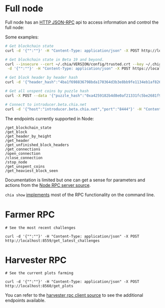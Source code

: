 # Full node
Full node has an [HTTP JSON-RPC](https://github.com/Chia-Network/chia-blockchain/wiki/Networking-and-Serialization#rpc)
api to access information and control the full node:

Some examples:
```bash
# Get blockchain state
curl -d '{"":""}' -H "Content-Type: application/json" -X POST http://localhost:8555/get_blockchain_state

# Get blockchain state in Beta 19 and beyond.
curl --insecure --cert ~/.chia/VERSION/config/trusted.crt --key ~/.chia/VERSION/config/trusted.key\
 -d '{"":""}' -H "Content-Type: application/json" -X POST https://localhost:8555/get_blockchain_state

# Get block header by header hash
curl -d '{"header_hash":"4ba1f698836798bda170364d3b3e8bb9fe1134eb1af8260ab1319d3ede52555e"}' -H "Content-Type: application/json" -X POST http://localhost:8555/get_header

# Get all unspent coins by puzzle hash
curl -X POST --data '{"puzzle_hash":"0xa4259182b4d8e0af21331fc5be2681f953400b6726fa4095e3b91ae8f005a836"}'   http://localhost:8555/get_unspent_coins

# Connect to introducer.beta.chia.net
curl -d '{"host":"introducer.beta.chia.net","port":"8444"}' -H "Content-Type: application/json" -X POST http://localhost:8555/open_connection
```

The endpoints currently supported in Node:
```
/get_blockchain_state
/get_block
/get_header_by_height
/get_header
/get_unfinished_block_headers
/get_connections
/open_connection
/close_connection
/stop_node
/get_unspent_coins
/get_heaviest_block_seen
```
Documentation is limited but one can get a sense for parameters and actions from the [Node RPC server source](https://github.com/Chia-Network/chia-blockchain/blob/274f88ba144f18e27a2f8868c3c2d9035c2df66b/src/rpc/full_node_rpc_server.py#L366).

`chia show` [implements](https://github.com/Chia-Network/chia-blockchain/blob/master/src/cmds/show.py) most of the RPC functionality on the command line.

# Farmer RPC
```
# See the most recent challenges

curl -d '{"":""}' -H "Content-Type: application/json" -X POST http://localhost:8559/get_latest_challenges
```

# Harvester RPC
```
# See the current plots farming

curl -d '{"":""}' -H "Content-Type: application/json" -X POST http://localhost:8560/get_plots
```
You can refer to the [harvester rpc client source](https://github.com/Chia-Network/chia-blockchain/blob/main/src/rpc/harvester_rpc_client.py#L14) to see the additional endpoints available.